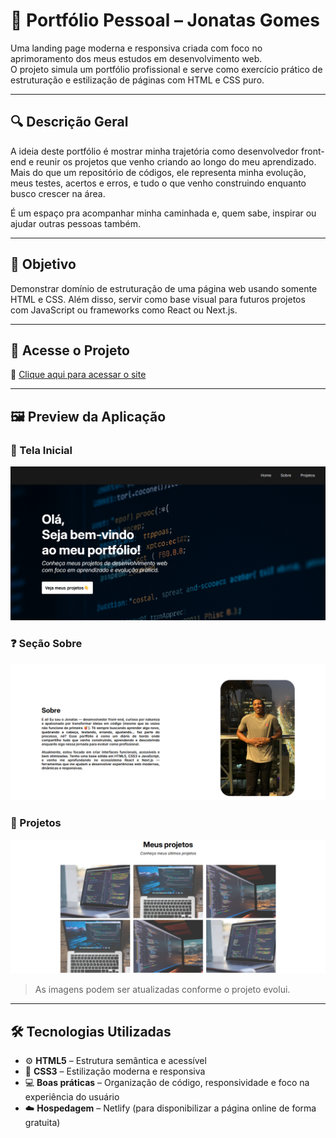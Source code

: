 # 🧠 Portfólio Pessoal – Jonatas Gomes

Uma landing page moderna e responsiva criada com foco no aprimoramento dos meus estudos em desenvolvimento web.  
O projeto simula um portfólio profissional e serve como exercício prático de estruturação e estilização de páginas com HTML e CSS puro.

---

## 🔍 Descrição Geral

A ideia deste portfólio é mostrar minha trajetória como desenvolvedor front-end e reunir os projetos que venho criando ao longo do meu aprendizado.
Mais do que um repositório de códigos, ele representa minha evolução, meus testes, acertos e erros, e tudo o que venho construindo enquanto busco crescer na área.

É um espaço pra acompanhar minha caminhada e, quem sabe, inspirar ou ajudar outras pessoas também.

---

## 🎯 Objetivo

Demonstrar domínio de estruturação de uma página web usando somente HTML e CSS.
Além disso, servir como base visual para futuros projetos com JavaScript ou frameworks como React ou Next.js.

---

## 🚀 Acesse o Projeto

🔗 [Clique aqui para acessar o site](meu-portfolio-dev.netlify.app)

---

## 🖼️ Preview da Aplicação

### 📌 Tela Inicial  
![Tela Inicial](/assets/img/preview/mainPage.png)

### ❓ Seção Sobre
![Outra Tela](/assets/img/preview/secondPage.png)

### 🚧 Projetos 
![Resultado](assets/img/preview/resultPage.png)

> As imagens podem ser atualizadas conforme o projeto evolui.

---

## 🛠️ Tecnologias Utilizadas

- ⚙️ **HTML5** – Estrutura semântica e acessível  
- 🎨 **CSS3** – Estilização moderna e responsiva  
- 💻 **Boas práticas** – Organização de código, responsividade e foco na experiência do usuário  
- ☁️ **Hospedagem** – Netlify (para disponibilizar a página online de forma gratuita)
